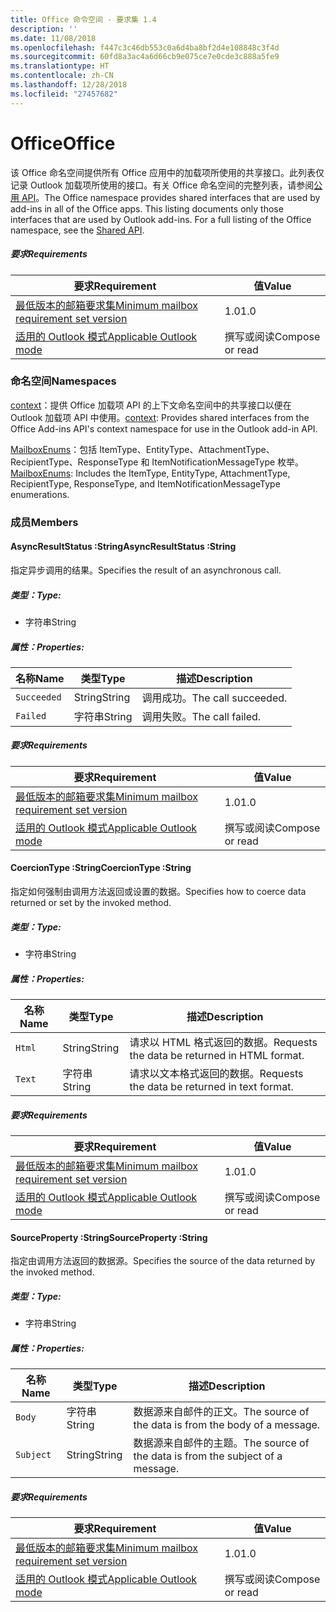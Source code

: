 ```yaml
---
title: Office 命令空间 - 要求集 1.4
description: ''
ms.date: 11/08/2018
ms.openlocfilehash: f447c3c46db553c0a6d4ba8bf2d4e108848c3f4d
ms.sourcegitcommit: 60fd8a3ac4a6d66cb9e075ce7e0cde3c888a5fe9
ms.translationtype: HT
ms.contentlocale: zh-CN
ms.lasthandoff: 12/28/2018
ms.locfileid: "27457682"
---
```

# <a name="office"></a><span data-ttu-id="1c22b-102">Office</span><span class="sxs-lookup"><span data-stu-id="1c22b-102">Office</span></span>

<span data-ttu-id="1c22b-p101">该 Office 命名空间提供所有 Office 应用中的加载项所使用的共享接口。此列表仅记录 Outlook 加载项所使用的接口。有关 Office 命名空间的完整列表，请参阅[公用 API](/javascript/api/office)。</span><span class="sxs-lookup"><span data-stu-id="1c22b-p101">The Office namespace provides shared interfaces that are used by add-ins in all of the Office apps. This listing documents only those interfaces that are used by Outlook add-ins. For a full listing of the Office namespace, see the [Shared API](/javascript/api/office).</span></span>

##### <a name="requirements"></a><span data-ttu-id="1c22b-105">要求</span><span class="sxs-lookup"><span data-stu-id="1c22b-105">Requirements</span></span>

|<span data-ttu-id="1c22b-106">要求</span><span class="sxs-lookup"><span data-stu-id="1c22b-106">Requirement</span></span>| <span data-ttu-id="1c22b-107">值</span><span class="sxs-lookup"><span data-stu-id="1c22b-107">Value</span></span>|
|---|---|
|[<span data-ttu-id="1c22b-108">最低版本的邮箱要求集</span><span class="sxs-lookup"><span data-stu-id="1c22b-108">Minimum mailbox requirement set version</span></span>](/office/dev/add-ins/reference/requirement-sets/outlook-api-requirement-sets)| <span data-ttu-id="1c22b-109">1.0</span><span class="sxs-lookup"><span data-stu-id="1c22b-109">1.0</span></span>|
|[<span data-ttu-id="1c22b-110">适用的 Outlook 模式</span><span class="sxs-lookup"><span data-stu-id="1c22b-110">Applicable Outlook mode</span></span>](https://docs.microsoft.com/outlook/add-ins/#extension-points)| <span data-ttu-id="1c22b-111">撰写或阅读</span><span class="sxs-lookup"><span data-stu-id="1c22b-111">Compose or read</span></span>|

### <a name="namespaces"></a><span data-ttu-id="1c22b-112">命名空间</span><span class="sxs-lookup"><span data-stu-id="1c22b-112">Namespaces</span></span>

<span data-ttu-id="1c22b-113">[context](Office.context.md)：提供 Office 加载项 API 的上下文命名空间中的共享接口以便在 Outlook 加载项 API 中使用。</span><span class="sxs-lookup"><span data-stu-id="1c22b-113">[context](Office.context.md): Provides shared interfaces from the Office Add-ins API's context namespace for use in the Outlook add-in API.</span></span>

<span data-ttu-id="1c22b-114">[MailboxEnums](/javascript/api/outlook/office.mailboxenums.attachmenttype)：包括 ItemType、EntityType、AttachmentType、RecipientType、ResponseType 和 ItemNotificationMessageType 枚举。</span><span class="sxs-lookup"><span data-stu-id="1c22b-114">[MailboxEnums](/javascript/api/outlook/office.mailboxenums.attachmenttype): Includes the ItemType, EntityType, AttachmentType, RecipientType, ResponseType, and ItemNotificationMessageType enumerations.</span></span>

### <a name="members"></a><span data-ttu-id="1c22b-115">成员</span><span class="sxs-lookup"><span data-stu-id="1c22b-115">Members</span></span>

####  <a name="asyncresultstatus-string"></a><span data-ttu-id="1c22b-116">AsyncResultStatus :String</span><span class="sxs-lookup"><span data-stu-id="1c22b-116">AsyncResultStatus :String</span></span>

<span data-ttu-id="1c22b-117">指定异步调用的结果。</span><span class="sxs-lookup"><span data-stu-id="1c22b-117">Specifies the result of an asynchronous call.</span></span>

##### <a name="type"></a><span data-ttu-id="1c22b-118">类型：</span><span class="sxs-lookup"><span data-stu-id="1c22b-118">Type:</span></span>

*   <span data-ttu-id="1c22b-119">字符串</span><span class="sxs-lookup"><span data-stu-id="1c22b-119">String</span></span>

##### <a name="properties"></a><span data-ttu-id="1c22b-120">属性：</span><span class="sxs-lookup"><span data-stu-id="1c22b-120">Properties:</span></span>

|<span data-ttu-id="1c22b-121">名称</span><span class="sxs-lookup"><span data-stu-id="1c22b-121">Name</span></span>| <span data-ttu-id="1c22b-122">类型</span><span class="sxs-lookup"><span data-stu-id="1c22b-122">Type</span></span>| <span data-ttu-id="1c22b-123">描述</span><span class="sxs-lookup"><span data-stu-id="1c22b-123">Description</span></span>|
|---|---|---|
|`Succeeded`| <span data-ttu-id="1c22b-124">String</span><span class="sxs-lookup"><span data-stu-id="1c22b-124">String</span></span>|<span data-ttu-id="1c22b-125">调用成功。</span><span class="sxs-lookup"><span data-stu-id="1c22b-125">The call succeeded.</span></span>|
|`Failed`| <span data-ttu-id="1c22b-126">字符串</span><span class="sxs-lookup"><span data-stu-id="1c22b-126">String</span></span>|<span data-ttu-id="1c22b-127">调用失败。</span><span class="sxs-lookup"><span data-stu-id="1c22b-127">The call failed.</span></span>|

##### <a name="requirements"></a><span data-ttu-id="1c22b-128">要求</span><span class="sxs-lookup"><span data-stu-id="1c22b-128">Requirements</span></span>

|<span data-ttu-id="1c22b-129">要求</span><span class="sxs-lookup"><span data-stu-id="1c22b-129">Requirement</span></span>| <span data-ttu-id="1c22b-130">值</span><span class="sxs-lookup"><span data-stu-id="1c22b-130">Value</span></span>|
|---|---|
|[<span data-ttu-id="1c22b-131">最低版本的邮箱要求集</span><span class="sxs-lookup"><span data-stu-id="1c22b-131">Minimum mailbox requirement set version</span></span>](/office/dev/add-ins/reference/requirement-sets/outlook-api-requirement-sets)| <span data-ttu-id="1c22b-132">1.0</span><span class="sxs-lookup"><span data-stu-id="1c22b-132">1.0</span></span>|
|[<span data-ttu-id="1c22b-133">适用的 Outlook 模式</span><span class="sxs-lookup"><span data-stu-id="1c22b-133">Applicable Outlook mode</span></span>](https://docs.microsoft.com/outlook/add-ins/#extension-points)| <span data-ttu-id="1c22b-134">撰写或阅读</span><span class="sxs-lookup"><span data-stu-id="1c22b-134">Compose or read</span></span>|
####  <a name="coerciontype-string"></a><span data-ttu-id="1c22b-135">CoercionType :String</span><span class="sxs-lookup"><span data-stu-id="1c22b-135">CoercionType :String</span></span>

<span data-ttu-id="1c22b-136">指定如何强制由调用方法返回或设置的数据。</span><span class="sxs-lookup"><span data-stu-id="1c22b-136">Specifies how to coerce data returned or set by the invoked method.</span></span>

##### <a name="type"></a><span data-ttu-id="1c22b-137">类型：</span><span class="sxs-lookup"><span data-stu-id="1c22b-137">Type:</span></span>

*   <span data-ttu-id="1c22b-138">字符串</span><span class="sxs-lookup"><span data-stu-id="1c22b-138">String</span></span>

##### <a name="properties"></a><span data-ttu-id="1c22b-139">属性：</span><span class="sxs-lookup"><span data-stu-id="1c22b-139">Properties:</span></span>

|<span data-ttu-id="1c22b-140">名称</span><span class="sxs-lookup"><span data-stu-id="1c22b-140">Name</span></span>| <span data-ttu-id="1c22b-141">类型</span><span class="sxs-lookup"><span data-stu-id="1c22b-141">Type</span></span>| <span data-ttu-id="1c22b-142">描述</span><span class="sxs-lookup"><span data-stu-id="1c22b-142">Description</span></span>|
|---|---|---|
|`Html`| <span data-ttu-id="1c22b-143">String</span><span class="sxs-lookup"><span data-stu-id="1c22b-143">String</span></span>|<span data-ttu-id="1c22b-144">请求以 HTML 格式返回的数据。</span><span class="sxs-lookup"><span data-stu-id="1c22b-144">Requests the data be returned in HTML format.</span></span>|
|`Text`| <span data-ttu-id="1c22b-145">字符串</span><span class="sxs-lookup"><span data-stu-id="1c22b-145">String</span></span>|<span data-ttu-id="1c22b-146">请求以文本格式返回的数据。</span><span class="sxs-lookup"><span data-stu-id="1c22b-146">Requests the data be returned in text format.</span></span>|

##### <a name="requirements"></a><span data-ttu-id="1c22b-147">要求</span><span class="sxs-lookup"><span data-stu-id="1c22b-147">Requirements</span></span>

|<span data-ttu-id="1c22b-148">要求</span><span class="sxs-lookup"><span data-stu-id="1c22b-148">Requirement</span></span>| <span data-ttu-id="1c22b-149">值</span><span class="sxs-lookup"><span data-stu-id="1c22b-149">Value</span></span>|
|---|---|
|[<span data-ttu-id="1c22b-150">最低版本的邮箱要求集</span><span class="sxs-lookup"><span data-stu-id="1c22b-150">Minimum mailbox requirement set version</span></span>](/office/dev/add-ins/reference/requirement-sets/outlook-api-requirement-sets)| <span data-ttu-id="1c22b-151">1.0</span><span class="sxs-lookup"><span data-stu-id="1c22b-151">1.0</span></span>|
|[<span data-ttu-id="1c22b-152">适用的 Outlook 模式</span><span class="sxs-lookup"><span data-stu-id="1c22b-152">Applicable Outlook mode</span></span>](https://docs.microsoft.com/outlook/add-ins/#extension-points)| <span data-ttu-id="1c22b-153">撰写或阅读</span><span class="sxs-lookup"><span data-stu-id="1c22b-153">Compose or read</span></span>|
####  <a name="sourceproperty-string"></a><span data-ttu-id="1c22b-154">SourceProperty :String</span><span class="sxs-lookup"><span data-stu-id="1c22b-154">SourceProperty :String</span></span>

<span data-ttu-id="1c22b-155">指定由调用方法返回的数据源。</span><span class="sxs-lookup"><span data-stu-id="1c22b-155">Specifies the source of the data returned by the invoked method.</span></span>

##### <a name="type"></a><span data-ttu-id="1c22b-156">类型：</span><span class="sxs-lookup"><span data-stu-id="1c22b-156">Type:</span></span>

*   <span data-ttu-id="1c22b-157">字符串</span><span class="sxs-lookup"><span data-stu-id="1c22b-157">String</span></span>

##### <a name="properties"></a><span data-ttu-id="1c22b-158">属性：</span><span class="sxs-lookup"><span data-stu-id="1c22b-158">Properties:</span></span>

|<span data-ttu-id="1c22b-159">名称</span><span class="sxs-lookup"><span data-stu-id="1c22b-159">Name</span></span>| <span data-ttu-id="1c22b-160">类型</span><span class="sxs-lookup"><span data-stu-id="1c22b-160">Type</span></span>| <span data-ttu-id="1c22b-161">描述</span><span class="sxs-lookup"><span data-stu-id="1c22b-161">Description</span></span>|
|---|---|---|
|`Body`| <span data-ttu-id="1c22b-162">字符串</span><span class="sxs-lookup"><span data-stu-id="1c22b-162">String</span></span>|<span data-ttu-id="1c22b-163">数据源来自邮件的正文。</span><span class="sxs-lookup"><span data-stu-id="1c22b-163">The source of the data is from the body of a message.</span></span>|
|`Subject`| <span data-ttu-id="1c22b-164">String</span><span class="sxs-lookup"><span data-stu-id="1c22b-164">String</span></span>|<span data-ttu-id="1c22b-165">数据源来自邮件的主题。</span><span class="sxs-lookup"><span data-stu-id="1c22b-165">The source of the data is from the subject of a message.</span></span>|

##### <a name="requirements"></a><span data-ttu-id="1c22b-166">要求</span><span class="sxs-lookup"><span data-stu-id="1c22b-166">Requirements</span></span>

|<span data-ttu-id="1c22b-167">要求</span><span class="sxs-lookup"><span data-stu-id="1c22b-167">Requirement</span></span>| <span data-ttu-id="1c22b-168">值</span><span class="sxs-lookup"><span data-stu-id="1c22b-168">Value</span></span>|
|---|---|
|[<span data-ttu-id="1c22b-169">最低版本的邮箱要求集</span><span class="sxs-lookup"><span data-stu-id="1c22b-169">Minimum mailbox requirement set version</span></span>](/office/dev/add-ins/reference/requirement-sets/outlook-api-requirement-sets)| <span data-ttu-id="1c22b-170">1.0</span><span class="sxs-lookup"><span data-stu-id="1c22b-170">1.0</span></span>|
|[<span data-ttu-id="1c22b-171">适用的 Outlook 模式</span><span class="sxs-lookup"><span data-stu-id="1c22b-171">Applicable Outlook mode</span></span>](https://docs.microsoft.com/outlook/add-ins/#extension-points)| <span data-ttu-id="1c22b-172">撰写或阅读</span><span class="sxs-lookup"><span data-stu-id="1c22b-172">Compose or read</span></span>|